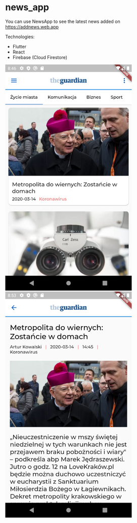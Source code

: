 # news_app

You can use NewsApp to see the latest news added on https://addnews.web.app

Technologies:
- Flutter
- React
- Firebase (Cloud Firestore)

<img src="https://github.com/Fiiranek/NewsApp/blob/master/look.png" width="400"/>

<img src="https://github.com/Fiiranek/NewsApp/blob/master/news.png" width="400"/>

